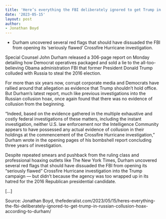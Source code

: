 ```yaml
---
title: 'Here’s everything the FBI deliberately ignored to get Trump in Russian collusion hoax, according to Durham'
date: '2023-05-15'
layout: post
author:
- Jonathan Boyd
---
```


- Durham uncovered several red flags that should have dissuaded the FBI from opening its ‘seriously flawed’ Crossfire Hurricane investigation.

Special Counsel John Durham released a 306-page report on Monday detailing how Democrat operatives packaged and sold a lie to the all-too-believing Obama administration FBI that former President Donald Trump colluded with Russia to steal the 2016 election.

For more than six years now, corrupt corporate media and Democrats have rallied around that allegation as evidence that Trump shouldn’t hold office. But Durham’s latest report, much like previous investigations into the Russian collusion hoax, once again found that there was no evidence of collusion from the beginning.

“Indeed, based on the evidence gathered in the multiple exhaustive and costly federal investigations of these matters, including the instant investigation, neither U.S. law enforcement nor the Intelligence Community appears to have possessed any actual evidence of collusion in their holdings at the commencement of the Crossfire Hurricane investigation,” Durham wrote in the opening pages of his bombshell report concluding three years of investigation.

Despite repeated smears and pushback from the ruling class and professional hoaxing outlets like The New York Times, Durham uncovered several red flags that should have dissuaded the FBI from opening its “seriously flawed” Crossfire Hurricane investigation into the Trump campaign — but didn’t because the agency was too wrapped up in its hatred for the 2016 Republican presidential candidate.

[…]

Source: Jonathan Boyd, thefederalist.com/2023/05/15/heres-everything-the-fbi-deliberately-ignored-to-get-trump-in-russian-collusion-hoax-according-to-durham/
